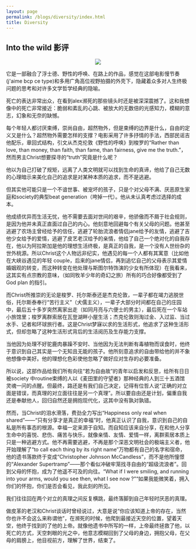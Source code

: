 ```yaml
---
layout: page
permalink: /blogs/diversity/index.html
title: Diversity
---
```


## Into the wild 影评

<center>
<img src="https://apollohong.github.io/images/into_the_wild.jpg">
</center>

它是一部融合了浮士德、野性的呼唤、在路上的作品，感觉在这部电影慢节奏(j'aime bcp ce type)和多用广角高位视野拍摄的外壳下，隐藏着众多对人生终极问题的思考和对许多文学哲学经典的隐喻。

死亡的表达非常出众，在看到alex濒死的那些镜头时还是被深深震撼了。这和我想像中的死亡非常接近：脆弱和紊乱的心跳、被放大的无数倍的光感知力，模糊的意志，幻象和无奈的缺憾。

每个年轻人都讨厌束缚，崇尚自由，超然物外，但是束缚的边界是什么，自由的定义又是什么？超然物外需要怎样的支撑？电影采用了许多抒情的手法，西部民谣吉他配乐，章回式结构，引文从杰克伦敦《野性的呼唤》到梭罗的“Rather than love, than money, than faith, than fame, than fairness, give me the truth.”，然而男主Christ想要探寻的“truth”究竟是什么呢？


他以为自己打破了规矩，远离了人类文明就可以找到生命的真谛，他给了自己无数的心理暗示来美化自己的追求是对某种本质的追求，而不是逃避。


但其实他可能只是一个不谙世事、被宠坏的孩子，只是个对父母不满、厌恶原生家庭和society的典型beat generation（垮掉一代）。他从未认真考虑过选择的成本。


他成绩优异而生活无忧，他不需要去面对世间的艰辛，他骄傲而不屑于社会规则，是因为他并未真正直面过自己的内心。他刻意地回避每个有关父母的问题。他甚至逃避了农场主曾经给予的信任，逃避了轮胎流浪者情侣jane给予的友情，逃避了吉他少女给予的爱情，逃避了皮艺老汉给予的亲情，他给了自己一个绝对化的自我存在，他以为阿拉斯加是他的理想生活终极，是真正的自我，是一个没有人世纷杂的世外桃源。所以Christ这个人物远非纪实，他遇见的每一个人都有其寓意（比如他在大峡谷遇见的年轻 couple，后来的jane情侣，再到追忆自己的父母表示其爱情婚姻观的转变，而这种转变在他处理与斯图尔特饰演的少女有所体现）在我看来，这其实有点宗教的意味，（如同牧羊少年的奇幻之旅）所有的巧合好像都受到了God plan 的指引。


而Christ所推崇的无论是梭罗、托尔斯泰还是杰克伦敦，一辈子都在竭力逃脱世俗，托尔斯泰奉行“苦行主义”（犬儒主义），一辈子大部分时间都在自己的庄园中，最后五十多岁突然离家出走（如同月亮与六便士的男主），最后死在一个车站小旅馆里；梭罗离群索居在瓦登湖畔小屋生活；杰克伦敦则淘过金、入过监、当过水手、记者和环球旅行者。这是Christ梦寐以求的生活形式，他追求了这种生活形式，但却忽略了这种生活形式背后的生活阅历及生存能力支撑。


当他因为处理不好驼鹿肉暴躁不安时、当他因为无法判断有毒植物而误食时，他终于意识到自己其实是一个无知且无能的孩子。他所刻意追求的自由带给他的并不象他想像中美好。他的理想化色彩使他忽略了做好应对生存的必要准备。

所以说，这部作品给我们所有向往“若为自由故”的青年以启发和反思，给所有日日被society 中routine束缚的人以《麦田里的守望者》那种经典的人到三十五酒馆灵魂一问的点醒。但最终，路还是有我们自己决定，记得有位哲人说“正确的对立面是错误，而真理的对立面往往是另一个真理”。所以要自由还是计划，偏重自我还是奉献他人，回归自然还是拥抱现代化，这其中没有孰对孰错。

然而，当Christ的泪水滑落，费劲全力写出“Happiness only real when shared”——“只有分享才是真正的幸福”时，他真正认识了自我，意识到自己的自私是所有事态的根源。幸福一定来源于自知。而自知应该来自分享，在和他人分享生命中的喜悦、悲伤、痛苦与快乐，就像亲情、友情、爱情一样，离群索居本质上只是一种逃避方式。他不再需要逃避，不再是那个深恶文明社会的极端主义者，他开始理解了“to call each thing by its right name”万物都有自己的名字和宿命，他的遗书落款终于变成“Christopher Johnson McCandless”，而不是他所憧憬的“Alexander Supertramp”——那个看似冲破牢笼找寻自由的“超级流浪者”。回到父母的怀抱，成为了他遥不可及的向往。“What if I were smiling, and running into your arms, would you see then, what I see now ?”“如果我能微笑着，拥入你们的怀抱，你们是否会看见，我此刻的所见。

我们往往回在两个对立的真理之间反复横跳，最终落脚到自己年轻时厌恶的真理。


做皮革的老汉和Christ谈话时曾经说过，大意是说“你应该知道上帝的存在，当然你也许不会这么来称谓他”，在濒死的时候，他爬到最接近天空的位置，望着天空，他终于找到的了他的上帝。就像他遗书中所写的一样，上帝最终拯救了他，以死亡的方式，天空刺眼的光之中，他意志模糊回到了父母的身边，拥抱父母，在父母的肩膀上，他目视前方，理解了世界，结束了。